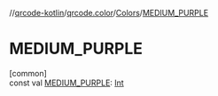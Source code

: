 //[qrcode-kotlin](../../../index.md)/[qrcode.color](../index.md)/[Colors](index.md)/[MEDIUM_PURPLE](-m-e-d-i-u-m_-p-u-r-p-l-e.md)

# MEDIUM_PURPLE

[common]\
const val [MEDIUM_PURPLE](-m-e-d-i-u-m_-p-u-r-p-l-e.md): [Int](https://kotlinlang.org/api/latest/jvm/stdlib/kotlin/-int/index.html)
